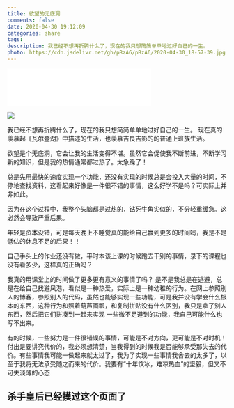 ```yaml
---
title: 欲望的无底洞
comments: false
date: 2020-04-30 19:12:09
categories: share
tags: 
description: 我已经不想再折腾什么了，现在的我只想简简单单地过好自己的一生。
photo: https://cdn.jsdelivr.net/gh/pRzA6/pRzA6/2020-04-30_18-57-39.jpg
---
```


<iframe src="//music.163.com/outchain/player?type=2&amp;id=1385919930&amp;auto=1&amp;height=66" width="330" height="86" frameborder="no" marginwidth="0" marginheight="0"></iframe>

![](https://cdn.jsdelivr.net/gh/pRzA6/pRzA6/2020-04-30_18-57-39.jpg)

我已经不想再折腾什么了，现在的我只想简简单单地过好自己的一生。
现在真的羡慕起《瓦尔登湖》中描述的生活，也羡慕吉良吉影的的普通上班族生活。

欲望是个无底洞，它会让我的生活变得不堪。虽然它会促使我不断前进，不断学习新的知识，但是我的热情通常都过热了。太急躁了！

总是先用最快的速度实现一个功能，还没有实现的时候总是会投入大量的时间，不停地查找资料，这看起来好像是一件很不错的事情，这么好学不是吗？可实际上并非如此。

因为在这个过程中，我整个头脑都是过热的，钻死牛角尖似的，不分轻重缓急。这必然会导致严重后果。

年轻是资本没错，可是每天晚上不睡觉真的能给自己赢到更多的时间吗，我是不是低估的休息不足的后果！！

自己手头上的作业还没有做，平时本该上课的时候跑去干别的事情，录下的课程也没有看多少，这样真的正确吗？

我真的用课堂上的时间做了更多更有意义的事情了吗？
是不是我总是在逃避，总是在给自己找避风港，看似是一种热爱，实际上是一种幼稚的行为。在网上参照别人的博客，参照别人的代码，虽然也能够实现一些功能，可是我并没有学会什么根本的东西，这种行为和照着葫芦画瓢，和复制拼贴没有什么区别，我只是拿了别人东西，然后把它们拼凑到一起来实现 一些微不足道到的功能，我自己可能什么也写不出来。

有的时候，一些努力是一件很错误的事情，可能是不对方向，更可能是不对时机！付出是要讲究代价的，我必须想清楚，当我得到的时候我是否能够承受那失去的代价。有些事情我可能一做起来就太过了，我为了实现一些事情我舍去的太多了，以至于我将无法承受随之而来的代价。我要有“十年饮冰，难凉热血”的坚毅，但又不可失淡薄的心态

## **杀手皇后已经摸过这个页面了**